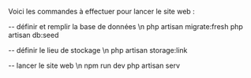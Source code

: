 Voici les commandes à effectuer pour lancer le site web :

-- définir et remplir la base de données \n
php artisan migrate:fresh
php artisan db:seed

-- définir le lieu de stockage \n
php artisan storage:link

-- lancer le site web \n
npm run dev
php artisan serv
